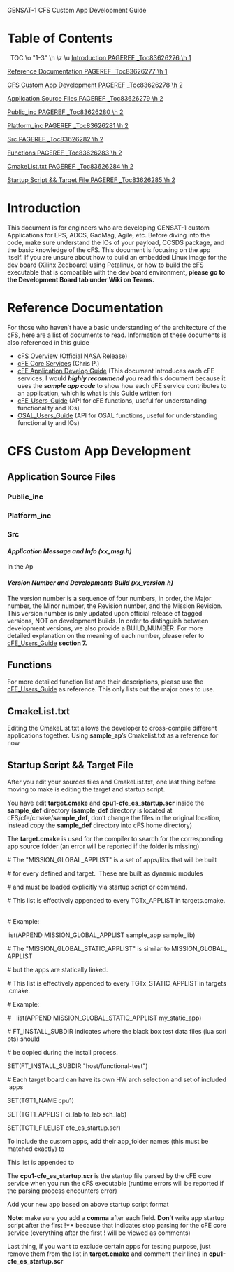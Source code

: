 ﻿GENSAT-1 CFS Custom App Development Guide
# Table of Contents
` `TOC \o "1-3" \h \z \u [Introduction	 PAGEREF _Toc83626276 \h 1](#_Toc83626276)

[Reference Documentation	 PAGEREF _Toc83626277 \h 1](#_Toc83626277)

[CFS Custom App Development	 PAGEREF _Toc83626278 \h 2](#_Toc83626278)

[Application Source Files	 PAGEREF _Toc83626279 \h 2](#_Toc83626279)

[Public_inc	 PAGEREF _Toc83626280 \h 2](#_Toc83626280)

[Platform_inc	 PAGEREF _Toc83626281 \h 2](#_Toc83626281)

[Src	 PAGEREF _Toc83626282 \h 2](#_Toc83626282)

[Functions	 PAGEREF _Toc83626283 \h 2](#_Toc83626283)

[CmakeList.txt	 PAGEREF _Toc83626284 \h 2](#_Toc83626284)

[Startup Script && Target File	 PAGEREF _Toc83626285 \h 2](#_Toc83626285)



# Introduction
This document is for engineers who are developing GENSAT-1 custom Applications for EPS, ADCS, GadMag, Agile, etc. Before diving into the code, make sure understand the IOs of your payload, CCSDS package, and the basic knowledge of the cFS. This document is focusing on the app itself. If you are unsure about how to build an embedded Linux image for the dev board (Xilinx Zedboard) using Petalinux, or how to build the cFS executable that is compatible with the dev board environment, **please go to the Development Board tab under Wiki on Teams.** 
# Reference Documentation
For those who haven’t have a basic understanding of the architecture of the cFS, here are a list of documents to read. Information of these documents is also referenced in this guide

- [cFS Overview](https://cfs.gsfc.nasa.gov/cFS-OviewBGSlideDeck-ExportControl-Final.pdf) (Official NASA Release)
- [cFE Core Services](https://teams.microsoft.com/l/file/7BEBEC13-F9B4-420B-9F1D-4E3C20E5DD34?tenantId=3bb1544e-a331-4d76-b49d-6f8f6586946e&fileType=docx&objectUrl=https%3A%2F%2Fgenesisesi.sharepoint.com%2Fsites%2FGENSAT%2FShared%20Documents%2FCommand%20and%20Data%20Handling%2FcFS_Information%2FcFE%20Core%20Services.docx&baseUrl=https%3A%2F%2Fgenesisesi.sharepoint.com%2Fsites%2FGENSAT&serviceName=teams&threadId=19:e0f20cf09b0b4b538a93a8b01733a499@thread.tacv2&groupId=aa8cb06c-779a-42cf-90ac-41d70b6c9cc1) (Chris P.)
- [cFE Application Develop Guide](https://github.com/nasa/cFE/blob/main/docs/cFE%20Application%20Developers%20Guide.md) (This document introduces each cFE services, I would ***highly recommend*** you read this document because it uses the ***sample app code*** to show how each cFE service contributes to an application, which is what is this Guide written for)
- [cFE_Users_Guide](https://teams.microsoft.com/l/file/DC1A57E0-78C4-4169-BE9D-0B130223C141?tenantId=3bb1544e-a331-4d76-b49d-6f8f6586946e&fileType=pdf&objectUrl=https%3A%2F%2Fgenesisesi.sharepoint.com%2Fsites%2FGENSAT%2FShared%20Documents%2FCommand%20and%20Data%20Handling%2FcFS_Information%2FcFE_Users_Guide.pdf&baseUrl=https%3A%2F%2Fgenesisesi.sharepoint.com%2Fsites%2FGENSAT&serviceName=teams&threadId=19:e0f20cf09b0b4b538a93a8b01733a499@thread.tacv2&groupId=aa8cb06c-779a-42cf-90ac-41d70b6c9cc1) (API for cFE functions, useful for understanding functionality and IOs)
- [OSAL_Users_Guide](https://teams.microsoft.com/l/file/86A03445-6C1C-4A9B-8C95-CB50ABE4E1AD?tenantId=3bb1544e-a331-4d76-b49d-6f8f6586946e&fileType=pdf&objectUrl=https%3A%2F%2Fgenesisesi.sharepoint.com%2Fsites%2FGENSAT%2FShared%20Documents%2FCommand%20and%20Data%20Handling%2FcFS_Information%2FOSAL_Users_Guide.pdf&baseUrl=https%3A%2F%2Fgenesisesi.sharepoint.com%2Fsites%2FGENSAT&serviceName=teams&threadId=19:e0f20cf09b0b4b538a93a8b01733a499@thread.tacv2&groupId=aa8cb06c-779a-42cf-90ac-41d70b6c9cc1) (API for OSAL functions, useful for understanding functionality and IOs)

# CFS Custom App Development
## Application Source Files

### Public\_inc

### Platform\_inc

### Src
#### *Application Message and Info (xx\_msg.h)*
In the Ap

#### *Version Number and Developments Build (xx\_version.h)*
The version number is a sequence of four numbers, in order, the Major number, the Minor number, the Revision number, and the Mission Revision. This version number is only updated upon official release of tagged versions, NOT on development builds. In order to distinguish between development versions, we also provide a BUILD\_NUMBER. For more detailed explanation on the meaning of each number, please refer to [cFE_Users_Guide](https://teams.microsoft.com/l/file/DC1A57E0-78C4-4169-BE9D-0B130223C141?tenantId=3bb1544e-a331-4d76-b49d-6f8f6586946e&fileType=pdf&objectUrl=https%3A%2F%2Fgenesisesi.sharepoint.com%2Fsites%2FGENSAT%2FShared%20Documents%2FCommand%20and%20Data%20Handling%2FcFS_Information%2FcFE_Users_Guide.pdf&baseUrl=https%3A%2F%2Fgenesisesi.sharepoint.com%2Fsites%2FGENSAT&serviceName=teams&threadId=19:e0f20cf09b0b4b538a93a8b01733a499@thread.tacv2&groupId=aa8cb06c-779a-42cf-90ac-41d70b6c9cc1) **section 7.** 

## Functions 
For more detailed function list and their descriptions, please use the [cFE_Users_Guide](https://teams.microsoft.com/l/file/DC1A57E0-78C4-4169-BE9D-0B130223C141?tenantId=3bb1544e-a331-4d76-b49d-6f8f6586946e&fileType=pdf&objectUrl=https%3A%2F%2Fgenesisesi.sharepoint.com%2Fsites%2FGENSAT%2FShared%20Documents%2FCommand%20and%20Data%20Handling%2FcFS_Information%2FcFE_Users_Guide.pdf&baseUrl=https%3A%2F%2Fgenesisesi.sharepoint.com%2Fsites%2FGENSAT&serviceName=teams&threadId=19:e0f20cf09b0b4b538a93a8b01733a499@thread.tacv2&groupId=aa8cb06c-779a-42cf-90ac-41d70b6c9cc1) as reference. This only lists out the major ones to use.

## CmakeList.txt
Editing the CmakeList.txt allows the developer to cross-compile different applications together. Using **sample\_ap**’s Cmakelist.txt as a reference for now

## Startup Script && Target File
After you edit your sources files and CmakeList.txt, one last thing before moving to make is editing the target and startup script.

You have edit **target.cmake** and **cpu1-cfe\_es\_startup.scr** inside the **sample\_def** directory (**sample**\_**def** directory is located at cFS/cfe/cmake/**sample\_def**, don’t change the files in the original location, instead copy the **sample\_def** directory into cFS home directory)

The **target.cmake** is used for the compiler to search for the corresponding app source folder (an error will be reported if the folder is missing)

# The "MISSION\_GLOBAL\_APPLIST" is a set of apps/libs that will be built

# for every defined and target.  These are built as dynamic modules

# and must be loaded explicitly via startup script or command.

# This list is effectively appended to every TGTx\_APPLIST in targets.cmake.  

# Example:

list(APPEND MISSION\_GLOBAL\_APPLIST sample\_app sample\_lib)

# The "MISSION\_GLOBAL\_STATIC\_APPLIST" is similar to MISSION\_GLOBAL\_APPLIST

# but the apps are statically linked.  

# This list is effectively appended to every TGTx\_STATIC\_APPLIST in targets.cmake.  

# Example:

#   list(APPEND MISSION\_GLOBAL\_STATIC\_APPLIST my\_static\_app)

# FT\_INSTALL\_SUBDIR indicates where the black box test data files (lua scripts) should

# be copied during the install process.

SET(FT\_INSTALL\_SUBDIR "host/functional-test")

# Each target board can have its own HW arch selection and set of included apps

SET(TGT1\_NAME cpu1)

SET(TGT1\_APPLIST ci\_lab to\_lab sch\_lab)

SET(TGT1\_FILELIST cfe\_es\_startup.scr)

To include the custom apps, add their app\_folder names (this must be matched exactly)  to 

This list is appended to 


The **cpu1-cfe\_es\_startup.scr** is the startup file parsed by the cFE core service when you run the cFS executable (runtime errors will be reported if the parsing process encounters error)

Add your new app based on above startup script format 

**Note**: make sure you add a **comma** after each field. **Don’t** write app startup script after the first !** because that indicates stop parsing for the cFE core service (everything after the first ! will be viewed as comments)

Last thing, if you want to exclude certain apps for testing purpose, just remove them from the list in **target.cmake** and comment their lines in **cpu1-cfe\_es\_startup.scr**



